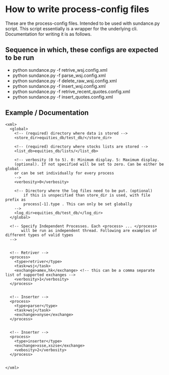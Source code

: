 # How to write process-config files
These are the process-config files. Intended to be used with sundance.py script.
This script essentially is a wrapper for the underlying cli.
Documentation for writing it is as follows.

## Sequence in which, these configs are expected to be run
- python sundance.py -f retrive_wsj.config.xml
- python sundance.py -f parse_wsj.config.xml
- python sundance.py -f delete_raw_wsj.config.xml
- python sundance.py -f insert_wsj.config.xml
- python sundance.py -f retrive_recent_quotes.config.xml
- python sundance.py -f insert_quotes.config.xml


## Example / Documentation
```
<xml>
  <global>
    <!-- (required) directory where data is stored -->
    <store_dir>equities_db/test_db/</store_dir>

    <!-- (required) directory where stocks lists are stored -->
    <list_db>equities_db/lists/</list_db>

    <!-- verbosity (0 to 5). 0: Minimum display. 5: Maximum display.
    (optional). If not specified will be set to zero. Can be either be global
    or can be set individually for every process
    -->
    <verbosity>0</verbosity>

    <!-- Directory where the log files need to be put. (optional)
        if this is unspecified than store_dir is used, with file prefix as
        process[-1].type . This can only be set globally
    -->
    <log_dir>equities_db/test_db/</log_dir>
  </global>

  <!-- Specify Independent Processes. Each <process> ... </process>
       will be run as independent thread. Following are examples of different types of valid types
  -->


  <!-- Retriver -->
  <process>
    <type>retriver</type>
    <task>wsj</task>
    <exchange>amex,hk</exchange> <!-- this can be a comma separate list of supported exchanges -->
    <verbosity>1</verbosity>
  </process>


  <!-- Inserter -->
  <process>
    <type>parser</type>
    <task>wsj</task>
    <exchange>xnyse</exchange>
  </process>


  <!-- Inserter -->
  <process>
    <type>inserter</type>
    <exchange>xsse,xszse</exchange>
    <vebosity>2</verbosity>
  </process>


</xml>
```
